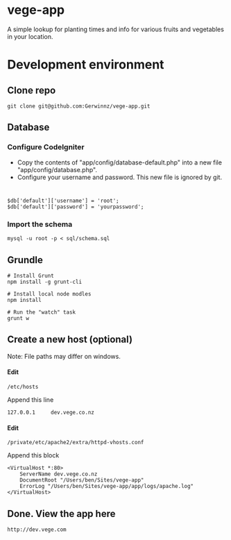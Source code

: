 vege-app
========

A simple lookup for planting times and info for various fruits and vegetables in your location.


# Development environment

## Clone repo
	git clone git@github.com:Gerwinnz/vege-app.git

## Database

### Configure CodeIgniter

* Copy the contents of "app/config/database-default.php" into a new file "app/config/database.php".
* Configure your username and password. This new file is ignored by git. 

#
	$db['default']['username'] = 'root';
	$db['default']['password'] = 'yourpassword';

### Import the schema
	mysql -u root -p < sql/schema.sql

## Grundle
	# Install Grunt
	npm install -g grunt-cli

	# Install local node modles
	npm install

	# Run the "watch" task
	grunt w

## Create a new host (optional)

Note: File paths may differ on windows.

#### Edit
	/etc/hosts

Append this line

	127.0.0.1     dev.vege.co.nz

#### Edit
	/private/etc/apache2/extra/httpd-vhosts.conf

Append this block

	<VirtualHost *:80>
	    ServerName dev.vege.co.nz
	    DocumentRoot "/Users/ben/Sites/vege-app"
	    ErrorLog "/Users/ben/Sites/vege-app/app/logs/apache.log"
	</VirtualHost>

## Done. View the app here
	http://dev.vege.com
